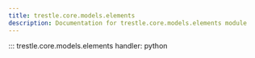 ```yaml
---
title: trestle.core.models.elements
description: Documentation for trestle.core.models.elements module
---
```

::: trestle.core.models.elements
handler: python
